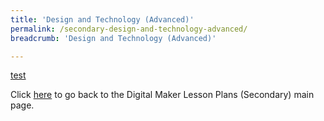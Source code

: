 ```yaml
---
title: 'Design and Technology (Advanced)'
permalink: /secondary-design-and-technology-advanced/
breadcrumb: 'Design and Technology (Advanced)'

---
```



[test](/placeholder-secondary-design-and-technology-advanced/)

Click [here](/in-schools/digital-maker/lesson-ideas-secondary/) to go back to the Digital Maker Lesson Plans (Secondary) main page.
